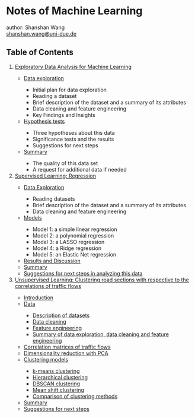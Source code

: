 # Notes of Machine Learning
author: Shanshan Wang\
shanshan.wang@uni-due.de

## Table of Contents
<ol>
<li><a href="https://shannwang.github.io/Machine_Learning/Exploratory_Data_Analysis.html">Exploratory Data Analysis for Machine Learning</a></li>
<ul>
<li><a href="https://shannwang.github.io/Machine_Learning/Exploratory_Data_Analysis.html#data">Data exploration</a></li>
 <ul>
 <li>Initial plan for data exploration</li>
 <li>Reading a dataset</li>
 <li>Brief description of the dataset and a summary of its attributes</li>
 <li>Data cleaning and feature engineering</li>
 <li>Key Findings and Insights</li>
 </ul>
<li><a href="https://shannwang.github.io/Machine_Learning/Exploratory_Data_Analysis.html#tests">Hypothesis tests</a></li>
 <ul>
 <li>Three hypotheses about this data</li>
 <li>Significance tests and the results</li>
 <li>Suggestions for next steps</li>
 </ul>
<li><a href="https://shannwang.github.io/Machine_Learning/Exploratory_Data_Analysis.html#summary">Summary</a></li>
 <ul>
 <li>The quality of this data set</li>
 <li>A request for additional data if needed</li>
 </ul>
</ul>
<li><a href="https://shannwang.github.io/Machine_Learning/Superised_Learning_Regression.html">Supervised Learning: Regression</a></li>
<ul>
<li><a href="https://shannwang.github.io/Machine_Learning/Superised_Learning_Regression.html#data">Data Exploration</a></li>
 <ul>
 <li>Reading datasets</li>
 <li>Brief description of the dataset and a summary of its attributes</li>
 <li>Data cleaning and feature engineering</li>
 </ul>
<li><a href="https://shannwang.github.io/Machine_Learning/Superised_Learning_Regression.html#model">Models</a></li>
 <ul>
 <li>Model 1: a simple linear regression</li>
 <li>Model 2: a polynomial regression</li>
 <li>Model 3: a LASSO regression</li>
 <li>Model 4: a Ridge regression</li>
 <li>Model 5: an Elastic Net regression</li>
 </ul>
<li><a href="https://shannwang.github.io/Machine_Learning/Superised_Learning_Regression.html#results">Results and Discussion</a></li>
<li><a href="https://shannwang.github.io/Machine_Learning/Superised_Learning_Regression.html#summary">Summary</a></li>
<li><a href="https://shannwang.github.io/Machine_Learning/Superised_Learning_Regression.html#suggestion">Suggestions for next steps in analyzing this data</a></li>
</ul> 
 
<li><a href="https://shannwang.github.io/Machine_Learning/unsupervised_learning_clustering_road_sections.html">Unsupervised Learning: Clustering road sections with respective to the correlations of traffic flows</a></li> 
<ul>
<li><a href="https://shannwang.github.io/Machine_Learning/unsupervised_learning_clustering_road_sections.html#introduction">Introduction</a></li>
<li><a href="https://shannwang.github.io/Machine_Learning/unsupervised_learning_clustering_road_sections.html#data">Data</a></li>
 <ul>
 <li><a href="https://shannwang.github.io/Machine_Learning/unsupervised_learning_clustering_road_sections.html#dataset">Description of datasets</a></li>
 <li><a href="https://shannwang.github.io/Machine_Learning/unsupervised_learning_clustering_road_sections.html#dataclean">Data cleaning</a> </li>
 <li><a href="https://shannwang.github.io/Machine_Learning/unsupervised_learning_clustering_road_sections.html#feature">Feature engineering</a></li>
 <li><a href="https://shannwang.github.io/Machine_Learning/unsupervised_learning_clustering_road_sections.html">Summary of data exploration, data cleaning and feature engineering</a></li>
 </ul>
<li><a href="https://shannwang.github.io/Machine_Learning/unsupervised_learning_clustering_road_sections.html#correlation">Correlation matrices of traffic flows</a></li>
<li><a href="https://shannwang.github.io/Machine_Learning/unsupervised_learning_clustering_road_sections.html#reduce">Dimensionality reduction with PCA</a></li>
<li><a href="https://shannwang.github.io/Machine_Learning/unsupervised_learning_clustering_road_sections.html#model">Clustering models</a></li>
 <ul>
 <li><a href="https://shannwang.github.io/Machine_Learning/unsupervised_learning_clustering_road_sections.html#kmeans">k-means clustering</a></li>
 <li><a href="https://shannwang.github.io/Machine_Learning/unsupervised_learning_clustering_road_sections.html#hierarchical">Hierarchical clustering</a></li>
 <li><a href="https://shannwang.github.io/Machine_Learning/unsupervised_learning_clustering_road_sections.html#dbscan">DBSCAN clustering</a></li>
 <li><a href="https://shannwang.github.io/Machine_Learning/unsupervised_learning_clustering_road_sections.html#mean">Mean shift clustering</a></li>
 <li><a href="https://shannwang.github.io/Machine_Learning/unsupervised_learning_clustering_road_sections.html#compare">Comparison of clustering methods</a></li>
 </ul>
<li><a href="https://shannwang.github.io/Machine_Learning/unsupervised_learning_clustering_road_sections.html#summary">Summary</a></li>
<li><a href="https://shannwang.github.io/Machine_Learning/unsupervised_learning_clustering_road_sections.html#suggestion">Suggestions for next steps</a></li>
</ul> 
 
</ol> 
